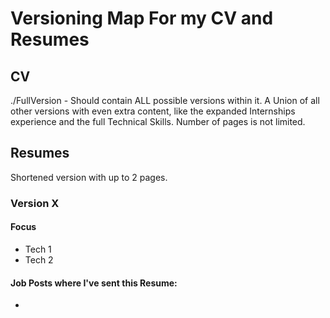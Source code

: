 # Versioning Map For my CV and Resumes
## CV 
./FullVersion - Should contain ALL possible versions within it. A Union of all other versions with even extra content, like the expanded Internships experience and the full Technical Skills.
Number of pages is not limited.

## Resumes
Shortened version with up to 2 pages.

### Version X
#### Focus
- Tech 1
- Tech 2

#### Job Posts where I've sent this Resume:
- 